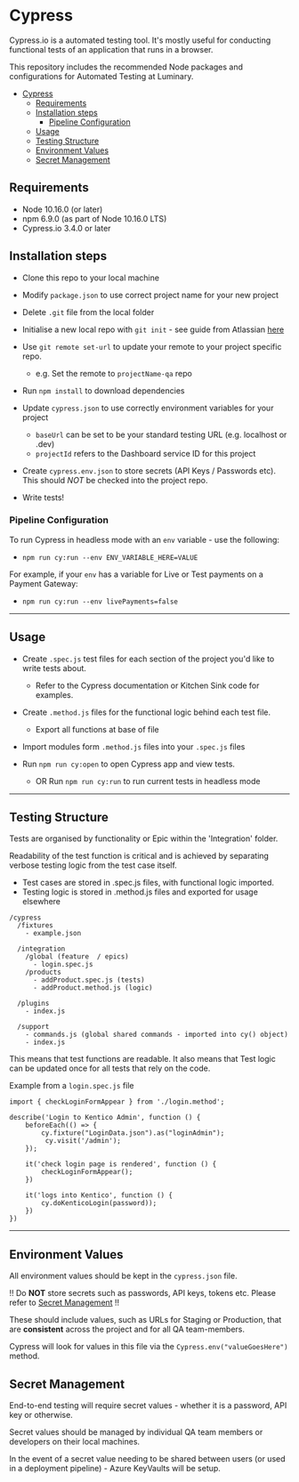 # Cypress

Cypress.io is a automated testing tool. It's mostly useful for conducting functional tests of an application that runs in a browser.  

This repository includes the recommended Node packages and configurations for Automated Testing at Luminary.

- [Cypress](#cypress)
    - [Requirements](#requirements)
    - [Installation steps](#installation-steps)
        - [Pipeline Configuration](#pipeline-configuration)
    - [Usage](#usage)
    - [Testing Structure](#testing-structure)
    - [Environment Values](#environment-values)
    - [Secret Management](#secret-management)


## Requirements

- Node 10.16.0 (or later)
- npm 6.9.0 (as part of Node 10.16.0 LTS)
- Cypress.io 3.4.0 or later


## Installation steps


- Clone this repo to your local machine
- Modify `package.json` to use correct project name for your new project
- Delete `.git` file from the local folder
- Initialise a new local repo with `git init` - see guide from Atlassian [here](https://www.atlassian.com/git/tutorials/setting-up-a-repository/git-init)
- Use `git remote set-url` to update your remote to your project specific repo.
    - e.g. Set the remote to `projectName-qa` repo
- Run `npm install` to download dependencies
- Update `cypress.json` to use correctly environment variables for your project
    - `baseUrl` can be set to be your standard testing URL (e.g. localhost or .dev)
    - `projectId` refers to the Dashboard service ID for this project
- Create `cypress.env.json` to store secrets (API Keys / Passwords etc). This should *NOT* be checked into the project repo. 

- Write tests!

### Pipeline Configuration

To run Cypress in headless mode with an `env` variable - use the following:

- `npm run cy:run --env ENV_VARIABLE_HERE=VALUE`

For example, if your `env` has a variable for Live or Test payments on a Payment Gateway:

- `npm run cy:run --env livePayments=false`

---

## Usage

- Create `.spec.js` test files for each section of the project you'd like to write tests about. 
    - Refer to the Cypress documentation or Kitchen Sink code for examples. 

- Create `.method.js` files for the functional logic behind each test file. 
    - Export all functions at base of file

- Import modules form `.method.js` files into your `.spec.js` files

- Run `npm run cy:open` to open Cypress app and view tests.
    - OR Run `npm run cy:run` to run current tests in headless mode

---

## Testing Structure

Tests are organised by functionality or Epic within the 'Integration' folder.

Readability of the test function is critical and is achieved by separating verbose testing logic from the test case itself. 

- Test cases are stored in .spec.js files, with functional logic imported. 
- Testing logic is stored in .method.js files and exported for usage elsewhere

```
/cypress
  /fixtures
    - example.json

  /integration
    /global (feature  / epics)
      - login.spec.js
	/products
	  - addProduct.spec.js (tests)
	  - addProduct.method.js (logic)

  /plugins
    - index.js

  /support
    - commands.js (global shared commands - imported into cy() object)
    - index.js
```

This means that test functions are readable. It also means that Test logic can be updated once for all tests that rely on the code. 

Example from a `login.spec.js` file

```
import { checkLoginFormAppear } from './login.method';

describe('Login to Kentico Admin', function () {
    beforeEach(() => {
        cy.fixture("LoginData.json").as("loginAdmin");
         cy.visit('/admin');
    });

    it('check login page is rendered', function () {        
        checkLoginFormAppear();   
    })

    it('logs into Kentico', function () {        
        cy.doKenticoLogin(password));
    })
})
```

--- 

## Environment Values

All environment values should be kept in the `cypress.json` file. 

!! Do **NOT** store secrets such as passwords, API keys, tokens etc. Please refer to [Secret Management](#secret-management) !! 

These should include values, such as URLs for Staging or Production, that are **consistent** across the project and for all QA team-members. 

Cypress will look for values in this file via the `Cypress.env("valueGoesHere")` method. 

## Secret Management

End-to-end testing will require secret values - whether it is a password, API key or otherwise. 

Secret values should be managed by individual QA team members or developers on their local machines. 

In the event of a secret value needing to be shared between users (or used in a deployment pipeline) - Azure KeyVaults will be setup. 

